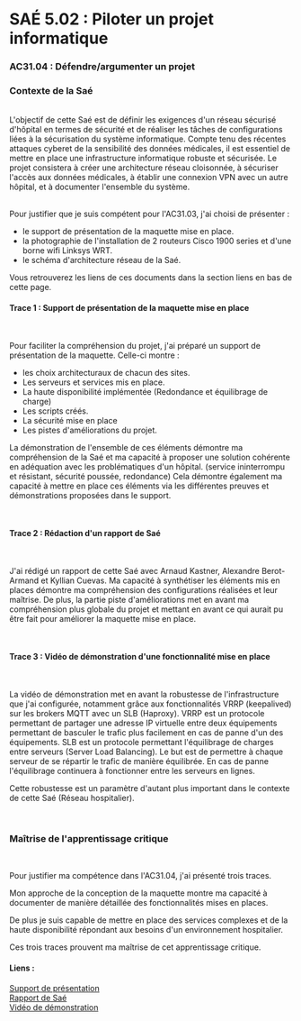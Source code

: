 # SAÉ 5.02 : Piloter un projet informatique
### AC31.04 : Défendre/argumenter un projet
### Contexte de la Saé
<br/>
L'objectif de cette Saé est de définir les exigences d'un réseau sécurisé d'hôpital en termes de sécurité et de réaliser les tâches de configurations liées à la sécurisation du système informatique. 
Compte tenu des récentes attaques cyberet de la sensibilité des données médicales, il est essentiel de mettre en place une infrastructure informatique robuste et sécurisée. Le projet consistera à créer une architecture
réseau cloisonnée, à sécuriser l'accès aux données médicales, à établir une connexion VPN avec un autre hôpital, et à documenter l'ensemble du système.


<br/>Pour justifier que je suis compétent pour l'AC31.03, j'ai choisi de présenter :
-  le support de présentation de la maquette mise en place.
-  la photographie de l'installation de 2 routeurs Cisco 1900 series et d'une borne wifi Linksys WRT.
-  le schéma d'architecture réseau de la Saé.

Vous retrouverez les liens de ces documents dans la section liens en bas de cette page.

#### Trace 1 : Support de présentation de la maquette mise en place
<br/>

Pour faciliter la compréhension du projet, j'ai préparé un support de présentation de la maquette.
Celle-ci montre :
- les choix architecturaux de chacun des sites.
- Les serveurs et services mis en place.
- La haute disponibilité implémentée (Redondance et équilibrage de charge)
- Les scripts créés.
- La sécurité mise en place
- Les pistes d'améliorations du projet.

La démonstration de l'ensemble de ces éléments démontre ma compréhension de la Saé et ma capacité à proposer une solution cohérente en adéquation avec les problématiques d'un hôpital. (service ininterrompu et résistant, sécurité poussée, redondance)
Cela démontre également ma capacité à mettre en place ces éléments via les différentes preuves et démonstrations proposées dans le support.

<br/>

#### Trace 2 : Rédaction d'un rapport de Saé
<br/>

J'ai rédigé un rapport de cette Saé avec Arnaud Kastner, Alexandre Berot-Armand et Kyllian Cuevas.
Ma capacité à synthétiser les éléments mis en places démontre ma compréhension des configurations réalisées et leur maîtrise.
De plus, la partie piste d'améliorations met en avant ma compréhension plus globale du projet et mettant en avant ce qui aurait pu être fait pour améliorer la maquette mise en place.

<br/>

#### Trace 3 : Vidéo de démonstration d'une fonctionnalité mise en place
<br/>

La vidéo de démonstration met en avant la robustesse de l'infrastructure que j'ai configurée, notamment grâce aux fonctionnalités VRRP (keepalived) sur les brokers MQTT avec un SLB (Haproxy). 
VRRP est un protocole permettant de partager une adresse IP virtuelle entre deux équipements permettant de basculer le trafic plus facilement en cas de panne d'un des équipements.
SLB est un protocole permettant l'équilibrage de charges entre serveurs (Server Load Balancing). Le but est de permettre à chaque serveur de se répartir le trafic de manière équilibrée.
En cas de panne l'équilibrage continuera à fonctionner entre les serveurs en lignes.

Cette robustesse est un paramètre d'autant plus important dans le contexte de cette Saé (Réseau hospitalier).

<br/>

### Maîtrise de l'apprentissage critique
<br/>

Pour justifier ma compétence dans l'AC31.04, j'ai présenté trois traces. 

Mon approche de la conception de la maquette montre ma capacité à documenter de manière détaillée des fonctionnalités mises en places.

De plus je suis capable de mettre en place des services complexes et de la haute disponibilité répondant aux besoins d'un environnement hospitalier.

Ces trois traces prouvent ma maîtrise de cet apprentissage critique.


#### Liens :
[Support de présentation](https://www.canva.com/design/DAFycERss7U/IgD0LpFksewwwncMy_cW-g/view?utm_content=DAFycERss7U&utm_campaign=designshare&utm_medium=link&utm_source=editor)
<br/> [Rapport de Saé](https://docs.google.com/document/d/1ceTCKuImtVdPNZooNXrqD9qbkR_H65VHRI9zgdcTq98/edit?usp=sharing)
<br/> [Vidéo de démonstration](https://drive.google.com/file/d/1Bcb7qs9683V1hOu-9UW2KHCeML8JWAD2/view)
